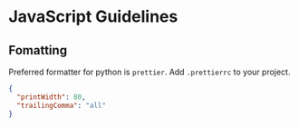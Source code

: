 # JavaScript Guidelines

## Fomatting

Preferred formatter for python is `prettier`. Add `.prettierrc` to your project.

```json
{
  "printWidth": 80,
  "trailingComma": "all"
}
```

